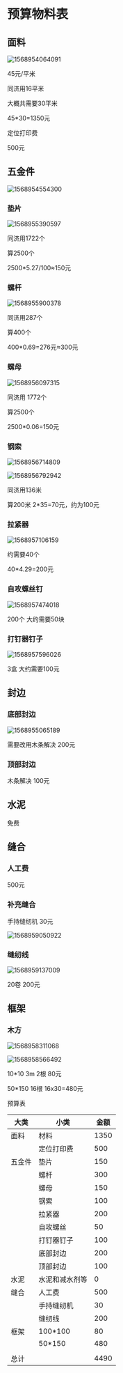 # 预算物料表



## 面料

![1568954064091](预算物料表.assets/1568954064091.png)

45元/平米

同济用16平米

大概共需要30平米

45*30=1350元

定位打印费

 500元

## 五金件

![1568954554300](预算物料表.assets/1568954554300.png)

### 垫片 

![1568955390597](预算物料表.assets/1568955390597.png)



同济用1722个

算2500个

2500*5.27/100≈150元

### 螺杆

![1568955900378](预算物料表.assets/1568955900378.png)

同济用287个

算400个

400*0.69=276元≈300元

### 螺母

![1568956097315](预算物料表.assets/1568956097315.png)

同济用 1772个

算2500个

2500*0.06=150元

### 钢索

![1568956714809](预算物料表.assets/1568956714809.png)

![1568956792942](预算物料表.assets/1568956792942.png)

同济用136米

算200米 2*35=70元，约为100元

### 拉紧器

![1568957106159](预算物料表.assets/1568957106159.png)

约需要40个

40*4.29=200元

### 自攻螺丝钉

![1568957474018](预算物料表.assets/1568957474018.png)

200个 大约需要50块

### 打钉器钉子

![1568957596026](预算物料表.assets/1568957596026.png)



3盒 大约需要100元

## 封边

### 底部封边

![1568955065189](预算物料表.assets/1568955065189.png)

需要改用木条解决 200元

### 顶部封边

木条解决 100元



## 水泥

免费

## 缝合

### 人工费

500元

### 补充缝合

手持缝纫机 30元

![1568959050922](预算物料表.assets/1568959050922.png)

### 缝纫线

![1568959137009](预算物料表.assets/1568959137009.png)

20卷 200元

## 框架

### 木方

![1568958311068](预算物料表.assets/1568958311068.png)

![1568958566492](预算物料表.assets/1568958566492.png)

10*10 3m 2根 80元

50*150 16根 16x30=480元

预算表

| 大类   | 小类           | 金额 |
| ------ | -------------- | ---- |
| 面料   | 材料           | 1350 |
|        | 定位打印费     | 500  |
| 五金件 | 垫片           | 150  |
|        | 螺杆           | 300  |
|        | 螺母           | 150  |
|        | 钢索           | 100  |
|        | 拉紧器         | 200  |
|        | 自攻螺丝       | 50   |
|        | 打钉器钉子     | 100  |
|        | 底部封边       | 200  |
|        | 顶部封边       | 100  |
| 水泥   | 水泥和减水剂等 | 0    |
| 缝合   | 人工费         | 500  |
|        | 手持缝纫机     | 30   |
|        | 缝纫线         | 200  |
| 框架   | 100*100        | 80   |
|        | 50*150         | 480  |
|        |                |      |
| 总计   |                | 4490 |
